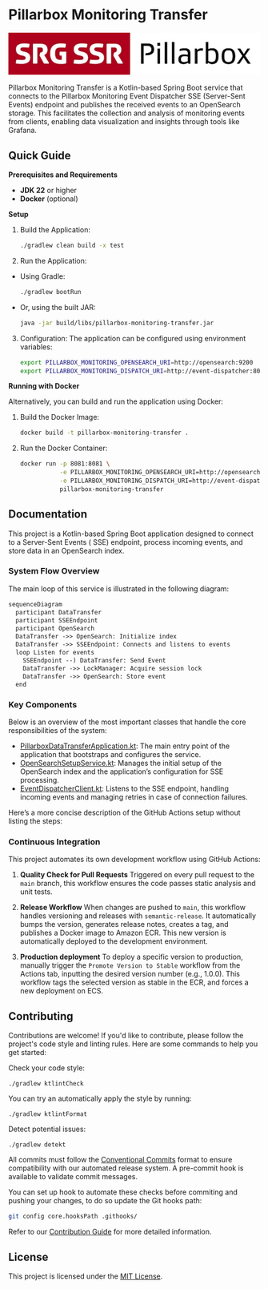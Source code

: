 # Pillarbox Monitoring Transfer

![Pillarbox logo](docs/README-images/logo.jpg)

Pillarbox Monitoring Transfer is a Kotlin-based Spring Boot service that connects to the Pillarbox
Monitoring Event Dispatcher SSE (Server-Sent Events) endpoint and publishes the received events to
an OpenSearch storage. This facilitates the collection and analysis of monitoring events from
clients, enabling data visualization and insights through tools like Grafana.

## Quick Guide

**Prerequisites and Requirements**

- **JDK 22** or higher
- **Docker** (optional)

**Setup**

1. Build the Application:
   ```bash
   ./gradlew clean build -x test
   ```

2. Run the Application:

- Using Gradle:
  ```bash
  ./gradlew bootRun
  ```
- Or, using the built JAR:
  ```bash
  java -jar build/libs/pillarbox-monitoring-transfer.jar
  ```

3. Configuration:
   The application can be configured using environment variables:
   ```bash
   export PILLARBOX_MONITORING_OPENSEARCH_URI=http://opensearch:9200
   export PILLARBOX_MONITORING_DISPATCH_URI=http://event-dispatcher:8080/events
   ```

**Running with Docker**

Alternatively, you can build and run the application using Docker:

1. Build the Docker Image:
   ```bash
   docker build -t pillarbox-monitoring-transfer .
   ```

2. Run the Docker Container:
   ```bash
   docker run -p 8081:8081 \
              -e PILLARBOX_MONITORING_OPENSEARCH_URI=http://opensearch:9200 \
              -e PILLARBOX_MONITORING_DISPATCH_URI=http://event-dispatcher:8080/events \
              pillarbox-monitoring-transfer
   ```

## Documentation

This project is a Kotlin-based Spring Boot application designed to connect to a Server-Sent Events (
SSE) endpoint, process incoming events, and store data in an OpenSearch index.

### System Flow Overview

The main loop of this service is illustrated in the following diagram:

```mermaid
sequenceDiagram
  participant DataTransfer
  participant SSEEndpoint
  participant OpenSearch
  DataTransfer ->> OpenSearch: Initialize index
  DataTransfer ->> SSEEndpoint: Connects and listens to events
  loop Listen for events
    SSEEndpoint --) DataTransfer: Send Event
    DataTransfer ->> LockManager: Acquire session lock
    DataTransfer ->> OpenSearch: Store event
  end
```

### Key Components

Below is an overview of the most important classes that handle the core responsibilities of the
system:

- [PillarboxDataTransferApplication.kt][main-entry-point]: The main entry point of the application
  that bootstraps and configures the service.
- [OpenSearchSetupService.kt][setup-service]: Manages the initial setup of the OpenSearch index and
  the application’s configuration for SSE processing.
- [EventDispatcherClient.kt][sse-client]: Listens to the SSE endpoint, handling incoming events and
  managing retries in case of connection failures.

Here’s a more concise description of the GitHub Actions setup without listing the steps:

### Continuous Integration

This project automates its own development workflow using GitHub Actions:

1. **Quality Check for Pull Requests**
   Triggered on every pull request to the `main` branch, this workflow ensures the code passes
   static analysis and unit tests.

2. **Release Workflow**
   When changes are pushed to `main`, this workflow handles versioning and releases with
   `semantic-release`. It automatically bumps the version, generates release notes, creates a tag,
   and publishes a Docker image to Amazon ECR. This new version is automatically deployed to the
   development environment.

3. **Production deployment**
   To deploy a specific version to production, manually trigger the `Promote Version to Stable`
   workflow from the Actions tab, inputting the desired version number (e.g., 1.0.0). This workflow
   tags the selected version as stable in the ECR, and forces a new deployment on ECS.

## Contributing

Contributions are welcome! If you'd like to contribute, please follow the project's code style and
linting rules. Here are some commands to help you get started:

Check your code style:

```shell
./gradlew ktlintCheck
```

You can try an automatically apply the style by running:

```shell
./gradlew ktlintFormat
```

Detect potential issues:

```shell
./gradlew detekt
```

All commits must follow the [Conventional Commits](https://www.conventionalcommits.org/en/v1.0.0/)
format to ensure compatibility with our automated release system. A pre-commit hook is available to
validate commit messages.

You can set up hook to automate these checks before commiting and pushing your changes, to do so
update the Git hooks path:

```bash
git config core.hooksPath .githooks/
```

Refer to our [Contribution Guide](docs/CONTRIBUTING.md) for more detailed information.

## License

This project is licensed under the [MIT License](LICENSE).

[main-entry-point]: src/main/kotlin/ch/srgssr/pillarbox/monitoring/PillarboxDataTransferApplication.kt
[setup-service]: src/main/kotlin/ch/srgssr/pillarbox/monitoring/event/setup/OpenSearchSetupService.kt
[sse-client]: src/main/kotlin/ch/srgssr/pillarbox/monitoring/event/EventDispatcherClient.kt

